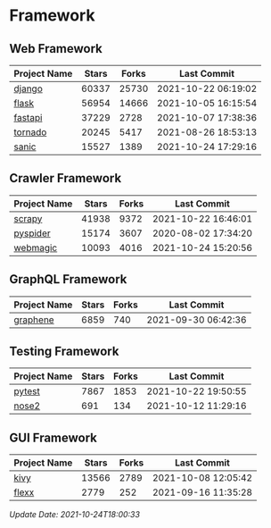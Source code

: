 # Framework

## Web Framework
| Project Name | Stars | Forks | Last Commit |
| ------------ | ----- | ----- | ----------- |
| [django](https://github.com/django/django) | 60337 | 25730 | 2021-10-22 06:19:02 |
| [flask](https://github.com/pallets/flask) | 56954 | 14666 | 2021-10-05 16:15:54 |
| [fastapi](https://github.com/tiangolo/fastapi) | 37229 | 2728 | 2021-10-07 17:38:36 |
| [tornado](https://github.com/tornadoweb/tornado) | 20245 | 5417 | 2021-08-26 18:53:13 |
| [sanic](https://github.com/sanic-org/sanic) | 15527 | 1389 | 2021-10-24 17:29:16 |

## Crawler Framework
| Project Name | Stars | Forks | Last Commit |
| ------------ | ----- | ----- | ----------- |
| [scrapy](https://github.com/scrapy/scrapy) | 41938 | 9372 | 2021-10-22 16:46:01 |
| [pyspider](https://github.com/binux/pyspider) | 15174 | 3607 | 2020-08-02 17:34:20 |
| [webmagic](https://github.com/code4craft/webmagic) | 10093 | 4016 | 2021-10-24 15:20:56 |

## GraphQL Framework
| Project Name | Stars | Forks | Last Commit |
| ------------ | ----- | ----- | ----------- |
| [graphene](https://github.com/graphql-python/graphene) | 6859 | 740 | 2021-09-30 06:42:36 |

## Testing Framework
| Project Name | Stars | Forks | Last Commit |
| ------------ | ----- | ----- | ----------- |
| [pytest](https://github.com/pytest-dev/pytest) | 7867 | 1853 | 2021-10-22 19:50:55 |
| [nose2](https://github.com/nose-devs/nose2) | 691 | 134 | 2021-10-12 11:29:16 |

## GUI Framework
| Project Name | Stars | Forks | Last Commit |
| ------------ | ----- | ----- | ----------- |
| [kivy](https://github.com/kivy/kivy) | 13566 | 2789 | 2021-10-08 12:05:42 |
| [flexx](https://github.com/flexxui/flexx) | 2779 | 252 | 2021-09-16 11:35:28 |

*Update Date: 2021-10-24T18:00:33*